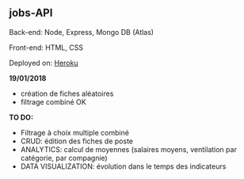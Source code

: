 ## jobs-API

Back-end: Node, Express, Mongo DB (Atlas)

Front-end: HTML, CSS

Deployed on:  [Heroku](https://jobsapi-carb11.herokuapp.com/)


**19/01/2018**
- création de fiches aléatoires
- filtrage combiné OK

**TO DO:**
- Filtrage à choix multiple combiné
- CRUD: édition des fiches de poste
- ANALYTICS: calcul de moyennes (salaires moyens, ventilation par catégorie, par compagnie)
- DATA VISUALIZATION: évolution dans le temps des indicateurs